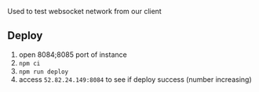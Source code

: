 Used to test websocket network from our client

## Deploy

1. open 8084;8085 port of instance
2. `npm ci`
3. `npm run deploy`
4. access `52.82.24.149:8084` to see if deploy success (number increasing)